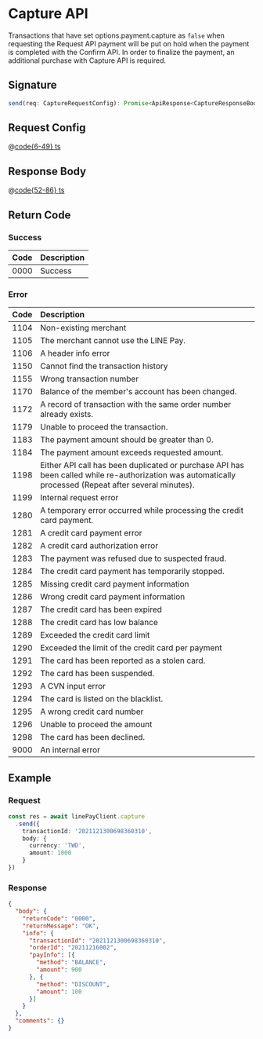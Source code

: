 # Capture API

Transactions that have set options.payment.capture as `false` when requesting the Request API payment will be put on hold when the payment is completed with the Confirm API. In order to finalize the payment, an additional purchase with Capture API is required.

## Signature

```ts
send(req: CaptureRequestConfig): Promise<ApiResponse<CaptureResponseBody>>
```

## Request Config

@[code{6-49} ts](@/line-pay-api/capture.ts)

## Response Body

@[code{52-86} ts](@/line-pay-api/capture.ts)

## Return Code

### Success

Code | Description
:----:|:------------------------
0000 | Success


### Error

Code | Description
:----:|:------------------------
1104 | Non-existing merchant
1105 | The merchant cannot use the LINE Pay.
1106 | A header info error
1150 | Cannot find the transaction history
1155 | Wrong transaction number
1170 | Balance of the member's account has been changed.
1172 | A record of transaction with the same order number already exists.
1179 | Unable to proceed the transaction.
1183 | The payment amount should be greater than 0.
1184 | The payment amount exceeds requested amount.
1198 | Either API call has been duplicated or purchase API has been called while re-authorization was automatically processed (Repeat after several minutes).
1199 | Internal request error
1280 | A temporary error occurred while processing the credit card payment.
1281 | A credit card payment error
1282 | A credit card authorization error
1283 | The payment was refused due to suspected fraud.
1284 | The credit card payment has temporarily stopped.
1285 | Missing credit card payment information
1286 | Wrong credit card payment information
1287 | The credit card has been expired
1288 | The credit card has low balance
1289 | Exceeded the credit card limit
1290 | Exceeded the limit of the credit card per payment
1291 | The card has been reported as a stolen card.
1292 | The card has been suspended.
1293 | A CVN input error
1294 | The card is listed on the blacklist.
1295 | A wrong credit card number
1296 | Unable to proceed the amount
1298 | The card has been declined.
9000 | An internal error

## Example

### Request
```ts
const res = await linePayClient.capture
  .send({
    transactionId: '2021121300698360310',
    body: {
      currency: 'TWD',
      amount: 1000
    }
})
```

### Response
```json
{
  "body": {
    "returnCode": "0000",
    "returnMessage": "OK",
    "info": {
      "transactionId": "2021121300698360310",
      "orderId": "20211216002",
      "payInfo": [{
        "method": "BALANCE",
        "amount": 900
      }, {
        "method": "DISCOUNT",
        "amount": 100
      }]
    }
  },
  "comments": {}
}
```